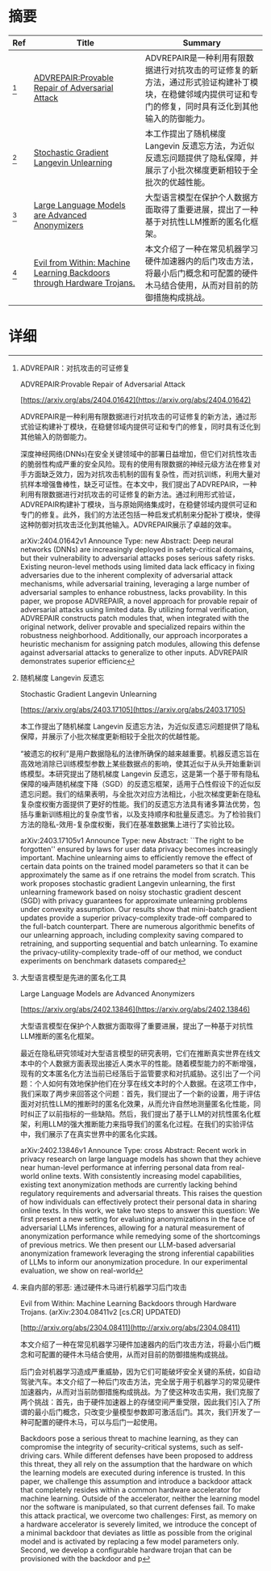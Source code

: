 # 摘要

| Ref | Title | Summary |
| --- | --- | --- |
| [^1] | [ADVREPAIR:Provable Repair of Adversarial Attack](https://arxiv.org/abs/2404.01642) | ADVREPAIR是一种利用有限数据进行对抗攻击的可证修复的新方法，通过形式验证构建补丁模块，在稳健邻域内提供可证和专门的修复，同时具有泛化到其他输入的防御能力。 |
| [^2] | [Stochastic Gradient Langevin Unlearning](https://arxiv.org/abs/2403.17105) | 本工作提出了随机梯度 Langevin 反遗忘方法，为近似反遗忘问题提供了隐私保障，并展示了小批次梯度更新相较于全批次的优越性能。 |
| [^3] | [Large Language Models are Advanced Anonymizers](https://arxiv.org/abs/2402.13846) | 大型语言模型在保护个人数据方面取得了重要进展，提出了一种基于对抗性LLM推断的匿名化框架。 |
| [^4] | [Evil from Within: Machine Learning Backdoors through Hardware Trojans.](http://arxiv.org/abs/2304.08411) | 本文介绍了一种在常见机器学习硬件加速器内的后门攻击方法，将最小后门概念和可配置的硬件木马结合使用，从而对目前的防御措施构成挑战。 |

# 详细

[^1]: ADVREPAIR：对抗攻击的可证修复

    ADVREPAIR:Provable Repair of Adversarial Attack

    [https://arxiv.org/abs/2404.01642](https://arxiv.org/abs/2404.01642)

    ADVREPAIR是一种利用有限数据进行对抗攻击的可证修复的新方法，通过形式验证构建补丁模块，在稳健邻域内提供可证和专门的修复，同时具有泛化到其他输入的防御能力。

    

    深度神经网络(DNNs)在安全关键领域中的部署日益增加，但它们对抗性攻击的脆弱性构成严重的安全风险。现有的使用有限数据的神经元级方法在修复对手方面缺乏效力，因为对抗攻击机制的固有复杂性，而对抗训练，利用大量对抗样本增强鲁棒性，缺乏可证性。在本文中，我们提出了ADVREPAIR，一种利用有限数据进行对抗攻击的可证修复的新方法。通过利用形式验证，ADVREPAIR构建补丁模块，当与原始网络集成时，在稳健邻域内提供可证和专门的修复。此外，我们的方法还包括一种启发式机制来分配补丁模块，使得这种防御对抗攻击泛化到其他输入。ADVREPAIR展示了卓越的效率。

    arXiv:2404.01642v1 Announce Type: new  Abstract: Deep neural networks (DNNs) are increasingly deployed in safety-critical domains, but their vulnerability to adversarial attacks poses serious safety risks. Existing neuron-level methods using limited data lack efficacy in fixing adversaries due to the inherent complexity of adversarial attack mechanisms, while adversarial training, leveraging a large number of adversarial samples to enhance robustness, lacks provability. In this paper, we propose ADVREPAIR, a novel approach for provable repair of adversarial attacks using limited data. By utilizing formal verification, ADVREPAIR constructs patch modules that, when integrated with the original network, deliver provable and specialized repairs within the robustness neighborhood. Additionally, our approach incorporates a heuristic mechanism for assigning patch modules, allowing this defense against adversarial attacks to generalize to other inputs. ADVREPAIR demonstrates superior efficienc
    
[^2]: 随机梯度 Langevin 反遗忘

    Stochastic Gradient Langevin Unlearning

    [https://arxiv.org/abs/2403.17105](https://arxiv.org/abs/2403.17105)

    本工作提出了随机梯度 Langevin 反遗忘方法，为近似反遗忘问题提供了隐私保障，并展示了小批次梯度更新相较于全批次的优越性能。

    

    “被遗忘的权利”是用户数据隐私的法律所确保的越来越重要。机器反遗忘旨在高效地消除已训练模型参数上某些数据点的影响，使其近似于从头开始重新训练模型。本研究提出了随机梯度 Langevin 反遗忘，这是第一个基于带有隐私保障的噪声随机梯度下降（SGD）的反遗忘框架，适用于凸性假设下的近似反遗忘问题。我们的结果表明，与全批次对应方法相比，小批次梯度更新在隐私复杂度权衡方面提供了更好的性能。我们的反遗忘方法具有诸多算法优势，包括与重新训练相比的复杂度节省，以及支持顺序和批量反遗忘。为了检验我们方法的隐私-效用-复杂度权衡，我们在基准数据集上进行了实验比较。

    arXiv:2403.17105v1 Announce Type: new  Abstract: ``The right to be forgotten'' ensured by laws for user data privacy becomes increasingly important. Machine unlearning aims to efficiently remove the effect of certain data points on the trained model parameters so that it can be approximately the same as if one retrains the model from scratch. This work proposes stochastic gradient Langevin unlearning, the first unlearning framework based on noisy stochastic gradient descent (SGD) with privacy guarantees for approximate unlearning problems under convexity assumption. Our results show that mini-batch gradient updates provide a superior privacy-complexity trade-off compared to the full-batch counterpart. There are numerous algorithmic benefits of our unlearning approach, including complexity saving compared to retraining, and supporting sequential and batch unlearning. To examine the privacy-utility-complexity trade-off of our method, we conduct experiments on benchmark datasets compared 
    
[^3]: 大型语言模型是先进的匿名化工具

    Large Language Models are Advanced Anonymizers

    [https://arxiv.org/abs/2402.13846](https://arxiv.org/abs/2402.13846)

    大型语言模型在保护个人数据方面取得了重要进展，提出了一种基于对抗性LLM推断的匿名化框架。

    

    最近在隐私研究领域对大型语言模型的研究表明，它们在推断真实世界在线文本中的个人数据方面表现出接近人类水平的性能。随着模型能力的不断增强，现有的文本匿名化方法当前已经落后于监管要求和对抗威胁。这引出了一个问题：个人如何有效地保护他们在分享在线文本时的个人数据。在这项工作中，我们采取了两步来回答这个问题：首先，我们提出了一个新的设置，用于评估面对对抗性LLM的推断时的匿名化效果，从而允许自然地测量匿名化性能，同时纠正了以前指标的一些缺陷。然后，我们提出了基于LLM的对抗性匿名化框架，利用LLM的强大推断能力来指导我们的匿名化过程。在我们的实验评估中，我们展示了在真实世界中的匿名化实践。

    arXiv:2402.13846v1 Announce Type: cross  Abstract: Recent work in privacy research on large language models has shown that they achieve near human-level performance at inferring personal data from real-world online texts. With consistently increasing model capabilities, existing text anonymization methods are currently lacking behind regulatory requirements and adversarial threats. This raises the question of how individuals can effectively protect their personal data in sharing online texts. In this work, we take two steps to answer this question: We first present a new setting for evaluating anonymizations in the face of adversarial LLMs inferences, allowing for a natural measurement of anonymization performance while remedying some of the shortcomings of previous metrics. We then present our LLM-based adversarial anonymization framework leveraging the strong inferential capabilities of LLMs to inform our anonymization procedure. In our experimental evaluation, we show on real-world 
    
[^4]: 来自内部的邪恶: 通过硬件木马进行机器学习后门攻击

    Evil from Within: Machine Learning Backdoors through Hardware Trojans. (arXiv:2304.08411v2 [cs.CR] UPDATED)

    [http://arxiv.org/abs/2304.08411](http://arxiv.org/abs/2304.08411)

    本文介绍了一种在常见机器学习硬件加速器内的后门攻击方法，将最小后门概念和可配置的硬件木马结合使用，从而对目前的防御措施构成挑战。

    

    后门会对机器学习造成严重威胁，因为它们可能破坏安全关键的系统，如自动驾驶汽车。本文介绍了一种后门攻击方法，完全居于用于机器学习的常见硬件加速器内，从而对当前防御措施构成挑战。为了使这种攻击实用，我们克服了两个挑战：首先，由于硬件加速器上的存储空间严重受限，因此我们引入了所谓的最小后门概念，只改变少量模型参数即可激活后门。其次，我们开发了一种可配置的硬件木马，可以与后门一起使用。

    Backdoors pose a serious threat to machine learning, as they can compromise the integrity of security-critical systems, such as self-driving cars. While different defenses have been proposed to address this threat, they all rely on the assumption that the hardware on which the learning models are executed during inference is trusted. In this paper, we challenge this assumption and introduce a backdoor attack that completely resides within a common hardware accelerator for machine learning. Outside of the accelerator, neither the learning model nor the software is manipulated, so that current defenses fail. To make this attack practical, we overcome two challenges: First, as memory on a hardware accelerator is severely limited, we introduce the concept of a minimal backdoor that deviates as little as possible from the original model and is activated by replacing a few model parameters only. Second, we develop a configurable hardware trojan that can be provisioned with the backdoor and p
    


